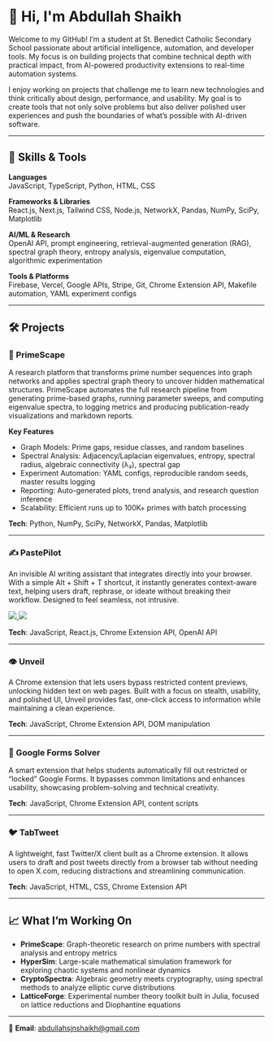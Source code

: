 # 👋 Hi, I'm Abdullah Shaikh
Welcome to my GitHub! I’m a student at St. Benedict Catholic Secondary School passionate about artificial intelligence, automation, and developer tools. My focus is on building projects that combine technical depth with practical impact, from AI-powered productivity extensions to real-time automation systems.

I enjoy working on projects that challenge me to learn new technologies and think critically about design, performance, and usability. My goal is to create tools that not only solve problems but also deliver polished user experiences and push the boundaries of what’s possible with AI-driven software.

---

## 🧠 Skills & Tools
**Languages**  
JavaScript, TypeScript, Python, HTML, CSS  

**Frameworks & Libraries**  
React.js, Next.js, Tailwind CSS, Node.js, NetworkX, Pandas, NumPy, SciPy, Matplotlib  

**AI/ML & Research**  
OpenAI API, prompt engineering, retrieval-augmented generation (RAG), spectral graph theory, entropy analysis, eigenvalue computation, algorithmic experimentation  

**Tools & Platforms**  
Firebase, Vercel, Google APIs, Stripe, Git, Chrome Extension API, Makefile automation, YAML experiment configs  

---

## 🛠️ Projects
### 🔢 PrimeScape
A research platform that transforms prime number sequences into graph networks and applies spectral graph theory to uncover hidden mathematical structures. PrimeScape automates the full research pipeline from generating prime-based graphs, running parameter sweeps, and computing eigenvalue spectra, to logging metrics and producing publication-ready visualizations and markdown reports.

**Key Features**  
- Graph Models: Prime gaps, residue classes, and random baselines  
- Spectral Analysis: Adjacency/Laplacian eigenvalues, entropy, spectral radius, algebraic connectivity (λ₂), spectral gap  
- Experiment Automation: YAML configs, reproducible random seeds, master results logging  
- Reporting: Auto-generated plots, trend analysis, and research question inference  
- Scalability: Efficient runs up to 100K+ primes with batch processing  

**Tech**: Python, NumPy, SciPy, NetworkX, Pandas, Matplotlib  

---

### ✍️ PastePilot
An invisible AI writing assistant that integrates directly into your browser. With a simple Alt + Shift + T shortcut, it instantly generates context-aware text, helping users draft, rephrase, or ideate without breaking their workflow. Designed to feel seamless, not intrusive.  

<a href="https://chromewebstore.google.com/detail/pastepilot/hlogjjmciijbhokkbkdfnicbggmikggg" target="_blank">
  <img src="https://img.shields.io/badge/Install-Chrome%20Extension-blue?style=for-the-badge" />
</a>
<a href="https://pastepilot.xyz" target="_blank">
  <img src="https://img.shields.io/badge/Visit-Site-green?style=for-the-badge" />
</a>  

**Tech**: JavaScript, React.js, Chrome Extension API, OpenAI API  

---

### 👁️ Unveil
A Chrome extension that lets users bypass restricted content previews, unlocking hidden text on web pages. Built with a focus on stealth, usability, and polished UI, Unveil provides fast, one-click access to information while maintaining a clean experience.  

**Tech**: JavaScript, Chrome Extension API, DOM manipulation  

---

### 📄 Google Forms Solver
A smart extension that helps students automatically fill out restricted or “locked” Google Forms. It bypasses common limitations and enhances usability, showcasing problem-solving and technical creativity.  

**Tech**: JavaScript, Chrome Extension API, content scripts  

---

### 🐦 TabTweet
A lightweight, fast Twitter/X client built as a Chrome extension. It allows users to draft and post tweets directly from a browser tab without needing to open X.com, reducing distractions and streamlining communication.  

**Tech**: JavaScript, HTML, CSS, Chrome Extension API  

---

## 📈 What I’m Working On
- **PrimeScape**: Graph-theoretic research on prime numbers with spectral analysis and entropy metrics  
- **HyperSim**: Large-scale mathematical simulation framework for exploring chaotic systems and nonlinear dynamics  
- **CryptoSpectra**: Algebraic geometry meets cryptography, using spectral methods to analyze elliptic curve distributions  
- **LatticeForge**: Experimental number theory toolkit built in Julia, focused on lattice reductions and Diophantine equations  

---

📧 **Email**: abdullahsjnshaikh@gmail.com  
